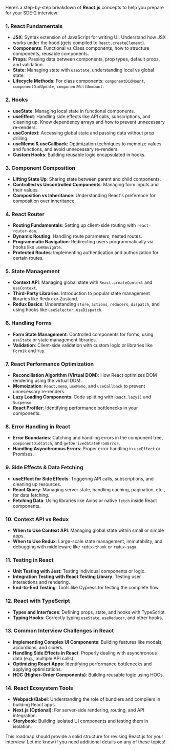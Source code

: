 Here’s a step-by-step breakdown of **React.js** concepts to help you prepare for your SDE-2 interview:

### 1. **React Fundamentals**

- **JSX**: Syntax extension of JavaScript for writing UI. Understand how JSX works under the hood (gets compiled to `React.createElement`).
- **Components**: Functional vs Class components, how to structure components, reusable components.
- **Props**: Passing data between components, prop types, default props, and validation.
- **State**: Managing state with `useState`, understanding local vs global state.
- **Lifecycle Methods**: For class components: `componentDidMount`, `componentDidUpdate`, `componentWillUnmount`.

### 2. **Hooks**

- **useState**: Managing local state in functional components.
- **useEffect**: Handling side effects like API calls, subscriptions, and cleaning up. Know dependency arrays and how to prevent unnecessary re-renders.
- **useContext**: Accessing global state and passing data without prop drilling.
- **useMemo & useCallback**: Optimization techniques to memoize values and functions, and avoid unnecessary re-renders.
- **Custom Hooks**: Building reusable logic encapsulated in hooks.

### 3. **Component Composition**

- **Lifting State Up**: Sharing state between parent and child components.
- **Controlled vs Uncontrolled Components**: Managing form inputs and their values.
- **Composition vs Inheritance**: Understanding React's preference for composition over inheritance.

### 4. **React Router**

- **Routing Fundamentals**: Setting up client-side routing with `react-router-dom`.
- **Dynamic Routing**: Handling route parameters, nested routes.
- **Programmatic Navigation**: Redirecting users programmatically via hooks like `useNavigate`.
- **Protected Routes**: Implementing authentication and authorization for certain routes.

### 5. **State Management**

- **Context API**: Managing global state with `React.createContext` and `useContext`.
- **Third-Party Libraries**: Introduction to popular state management libraries like Redux or Zustand.
- **Redux Basics**: Understanding `store`, `actions`, `reducers`, `dispatch`, and using hooks like `useSelector`, `useDispatch`.

### 6. **Handling Forms**

- **Form State Management**: Controlled components for forms, using `useState` or state management libraries.
- **Validation**: Client-side validation with custom logic or libraries like `Formik` and `Yup`.

### 7. **React Performance Optimization**

- **Reconciliation Algorithm (Virtual DOM)**: How React optimizes DOM rendering using the virtual DOM.
- **Memoization**: `React.memo`, `useMemo`, and `useCallback` to prevent unnecessary re-renders.
- **Lazy Loading Components**: Code splitting with `React.lazy()` and `Suspense`.
- **React Profiler**: Identifying performance bottlenecks in your components.

### 8. **Error Handling in React**

- **Error Boundaries**: Catching and handling errors in the component tree, `componentDidCatch`, and `getDerivedStateFromError`.
- **Handling Asynchronous Errors**: Proper error handling in `useEffect` or Promises.

### 9. **Side Effects & Data Fetching**

- **useEffect for Side Effects**: Triggering API calls, subscriptions, and cleaning up resources.
- **React Query**: Managing server state, handling caching, pagination, etc., for data fetching.
- **Fetching Data**: Using libraries like Axios or native `fetch` inside React components.

### 10. **Context API vs Redux**

- **When to Use Context API**: Managing global state within small or simple apps.
- **When to Use Redux**: Large-scale state management, immutability, and debugging with middleware like `redux-thunk` or `redux-saga`.

### 11. **Testing in React**

- **Unit Testing with Jest**: Testing individual components or logic.
- **Integration Testing with React Testing Library**: Testing user interactions and rendering.
- **End-to-End Testing**: Tools like Cypress for testing the complete flow.

### 12. **React with TypeScript**

- **Types and Interfaces**: Defining props, state, and hooks with TypeScript.
- **Typing Hooks**: Correctly typing `useState`, `useReducer`, and other hooks.

### 13. **Common Interview Challenges in React**

- **Implementing Complex UI Components**: Building features like modals, accordions, and sliders.
- **Handling Side Effects in React**: Properly dealing with asynchronous data (e.g., multiple API calls).
- **Optimizing React Apps**: Identifying performance bottlenecks and applying optimizations.
- **HOC (Higher-Order Components)**: Building reusable logic using HOCs.

### 14. **React Ecosystem Tools**

- **Webpack/Babel**: Understanding the role of bundlers and compilers in building React apps.
- **Next.js (Optional)**: For server-side rendering, routing, and API integration.
- **Storybook**: Building isolated UI components and testing them in isolation.

This roadmap should provide a solid structure for revising React.js for your interview. Let me know if you need additional details on any of these topics!
